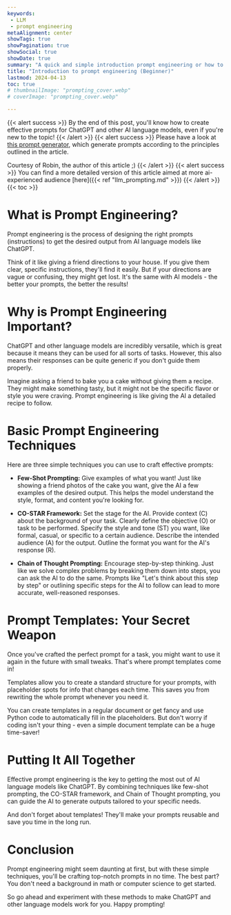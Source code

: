 ```yaml
---
keywords:
 - LLM
 - prompt engineering 
metaAlignment: center
showTags: true
showPagination: true
showSocial: true
showDate: true
summary: "A quick and simple introduction prompt engineering or how to take advantage of chatbots such as ChatGPT"
title: "Introduction to prompt engineering (Beginner)"
lastmod: 2024-04-13
toc: true
# thumbnailImage: "prompting_cover.webp"
# coverImage: "prompting_cover.webp"

---
```


{{< alert success >}}
By the end of this post, you'll know how to create effective prompts for ChatGPT and other AI language models, even if you're new to the topic!
{{< /alert >}}
{{< alert success >}}
Please have a look at [this prompt generator](https://robin-nicole.streamlit.app/), which generate prompts according to the principles outlined in the article.

Courtesy of Robin, the author of this article ;)
{{< /alert >}}
{{< alert success >}}
You can find a more detailed version of this article aimed at more ai-experienced audience [here]({{< ref "llm_prompting.md" >}})
{{< /alert >}}
{{< toc >}}
# What is Prompt Engineering?
Prompt engineering is the process of designing the right prompts (instructions) to get the desired output from AI language models like ChatGPT.

Think of it like giving a friend directions to your house. If you give them clear, specific instructions, they'll find it easily. But if your directions are vague or confusing, they might get lost. It's the same with AI models - the better your prompts, the better the results!

# Why is Prompt Engineering Important?
ChatGPT and other language models are incredibly versatile, which is great because it means they can be used for all sorts of tasks. However, this also means their responses can be quite generic if you don't guide them properly.

Imagine asking a friend to bake you a cake without giving them a recipe. They might make something tasty, but it might not be the specific flavor or style you were craving. Prompt engineering is like giving the AI a detailed recipe to follow.

# Basic Prompt Engineering Techniques
Here are three simple techniques you can use to craft effective prompts:

- **Few-Shot Prompting:** Give examples of what you want!
Just like showing a friend photos of the cake you want, give the AI a few examples of the desired output.
This helps the model understand the style, format, and content you're looking for.
- **CO-STAR Framework:** Set the stage for the AI.
Provide context (C) about the background of your task.
Clearly define the objective (O) or task to be performed.
Specify the style and tone (ST) you want, like formal, casual, or specific to a certain audience.
Describe the intended audience (A) for the output.
Outline the format you want for the AI's response (R).

- **Chain of Thought Prompting:** Encourage step-by-step thinking.
Just like we solve complex problems by breaking them down into steps, you can ask the AI to do the same.
Prompts like "Let's think about this step by step" or outlining specific steps for the AI to follow can lead to more accurate, well-reasoned responses.

# Prompt Templates: Your Secret Weapon
Once you've crafted the perfect prompt for a task, you might want to use it again in the future with small tweaks. That's where prompt templates come in!

Templates allow you to create a standard structure for your prompts, with placeholder spots for info that changes each time. This saves you from rewriting the whole prompt whenever you need it.

You can create templates in a regular document or get fancy and use Python code to automatically fill in the placeholders. But don't worry if coding isn't your thing - even a simple document template can be a huge time-saver!

# Putting It All Together
Effective prompt engineering is the key to getting the most out of AI language models like ChatGPT. By combining techniques like few-shot prompting, the CO-STAR framework, and Chain of Thought prompting, you can guide the AI to generate outputs tailored to your specific needs.

And don't forget about templates! They'll make your prompts reusable and save you time in the long run.

# Conclusion
Prompt engineering might seem daunting at first, but with these simple techniques, you'll be crafting top-notch prompts in no time. The best part? You don't need a background in math or computer science to get started.

So go ahead and experiment with these methods to make ChatGPT and other language models work for you. Happy prompting!